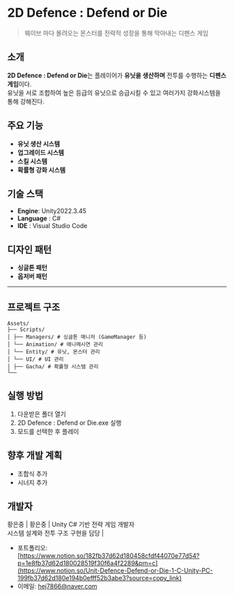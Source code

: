 # 2D Defence : Defend or Die

> 웨이브 마다 몰려오는 몬스터를 전략적 성장을 통해 막아내는 디펜스 게임

## 소개

**2D Defence : Defend or Die**는 플레이어가 **유닛을 생산하며** 전투를 수행하는 **디펜스 게임**이다.  
유닛을 서로 조합하여 높은 등급의 유닛으로 승급시킬 수 있고 여러가지 강화시스템을 통해 강해진다. 

## 주요 기능

- **유닛 생산 시스템**
- **업그레이드 시스템**
- **스킬 시스템**
- **확률형 강화 시스템**

## 기술 스택

- **Engine**: Unity2022.3.45
- **Language** : C#
- **IDE** : Visual Studio Code

## 디자인 패턴
- **싱글톤 패턴**
- **옵저버 패턴**

---

## 프로젝트 구조
```
Assets/
├── Scripts/
│ ├── Managers/ # 싱글톤 매니저 (GameManager 등)
│ └── Animation/ # 애니메시연 관리
│ └── Entity/ # 유닛, 몬스터 관리
│ └── UI/ # UI 관리
│ ├── Gacha/ # 확률형 시스템 관리
└── 
```

## 실행 방법

1. 다운받은 폴더 열기
2. 2D Defence : Defend or Die.exe 실행
3. 모드를 선택한 후 플레이

## 향후 개발 계획

- 조합식 추가 
- 시너지 추가    

## 개발자
황은중
| 황은중 | Unity C# 기반 전략 게임 개발자<br>시스템 설계와 전투 구조 구현을 담당 |

- 포트폴리오: [https://www.notion.so/182fb37d62d180458cfdf44070e77d54?p=1e8fb37d62d180028519f30f6a4f2289&pm=c](https://www.notion.so/Unit-Defence-Defend-or-Die-1-C-Unity-PC-199fb37d62d180e194b0efff52b3abe3?source=copy_link)
- 이메일: hej7866@naver.com
